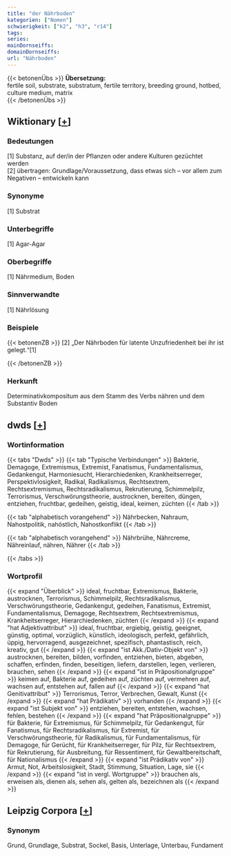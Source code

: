 ```yaml
---
title: "der Nährboden"
kategorien: ["Nomen"]
schwierigkeit: ["k2", "h3", "r14"]
tags:
series:
mainDornseiffs:
domainDornseiffs:
url: "Nährboden"
---
```


{{< betonenÜbs >}}
**Übersetzung:**  
fertile soil, substrate, substratum, fertile territory, breeding ground, hotbed, culture medium, matrix  
{{< /betonenÜbs >}}

## Wiktionary [[+](https://de.wiktionary.org/wiki/Nährboden)]

### Bedeutungen
[1] Substanz, auf der/in der Pflanzen oder andere Kulturen gezüchtet werden  
[2] übertragen: Grundlage/Voraussetzung, dass etwas sich – vor allem zum Negativen – entwickeln kann  

### Synonyme
[1] Substrat  

### Unterbegriffe
[1] Agar-Agar  

### Oberbegriffe
[1] Nährmedium, Boden  

### Sinnverwandte
[1] Nährlösung  

### Beispiele
{{< betonenZB >}}
[2] „Der Nährboden für latente Unzufriedenheit bei ihr ist gelegt.“[1]  

{{< /betonenZB >}}
### Herkunft
Determinativkompositum aus dem Stamm des Verbs nähren und dem Substantiv Boden  



## dwds [[+](https://www.dwds.de/wb/Nährboden)]

### Wortinformation
{{< tabs "Dwds" >}}
{{< tab "Typische Verbindungen" >}}
Bakterie, Demagoge, Extremismus, Extremist, Fanatismus, Fundamentalismus, Gedankengut, Harmoniesucht, Hierarchiedenken, Krankheitserreger, Perspektivlosigkeit, Radikal, Radikalismus, Rechtsextrem, Rechtsextremismus, Rechtsradikalismus, Rekrutierung, Schimmelpilz, Terrorismus, Verschwörungstheorie, austrocknen, bereiten, düngen, entziehen, fruchtbar, gedeihen, geistig, ideal, keimen, züchten
{{< /tab >}}

{{< tab "alphabetisch vorangehend" >}}
Nährbecken, Nahraum, Nahostpolitik, nahöstlich, Nahostkonflikt
{{< /tab >}}

{{< tab "alphabetisch vorangehend" >}}
Nährbrühe, Nährcreme, Nähreinlauf, nähren, Nährer
{{< /tab >}}

{{< /tabs >}}

### Wortprofil
{{< expand "Überblick" >}} ideal, fruchtbar, Extremismus, Bakterie, austrocknen, Terrorismus, Schimmelpilz, Rechtsradikalismus, Verschwörungstheorie, Gedankengut, gedeihen, Fanatismus, Extremist, Fundamentalismus, Demagoge, Rechtsextrem, Rechtsextremismus, Krankheitserreger, Hierarchiedenken, züchten {{< /expand >}}
{{< expand "hat Adjektivattribut" >}} ideal, fruchtbar, ergiebig, geistig, geeignet, günstig, optimal, vorzüglich, künstlich, ideologisch, perfekt, gefährlich, üppig, hervorragend, ausgezeichnet, spezifisch, phantastisch, reich, kreativ, gut {{< /expand >}}
{{< expand "ist Akk./Dativ-Objekt von" >}} austrocknen, bereiten, bilden, vorfinden, entziehen, bieten, abgeben, schaffen, erfinden, finden, beseitigen, liefern, darstellen, legen, verlieren, brauchen, sehen {{< /expand >}}
{{< expand "ist in Präpositionalgruppe" >}} keimen auf, Bakterie auf, gedeihen auf, züchten auf, vermehren auf, wachsen auf, entstehen auf, fallen auf {{< /expand >}}
{{< expand "hat Genitivattribut" >}} Terrorismus, Terror, Verbrechen, Gewalt, Kunst {{< /expand >}}
{{< expand "hat Prädikativ" >}} vorhanden {{< /expand >}}
{{< expand "ist Subjekt von" >}} entziehen, bereiten, entstehen, wachsen, fehlen, bestehen {{< /expand >}}
{{< expand "hat Präpositionalgruppe" >}} für Bakterie, für Extremismus, für Schimmelpilz, für Gedankengut, für Fanatismus, für Rechtsradikalismus, für Extremist, für Verschwörungstheorie, für Radikalismus, für Fundamentalismus, für Demagoge, für Gerücht, für Krankheitserreger, für Pilz, für Rechtsextrem, für Rekrutierung, für Ausbreitung, für Ressentiment, für Gewaltbereitschaft, für Nationalismus {{< /expand >}}
{{< expand "ist Prädikativ von" >}} Armut, Not, Arbeitslosigkeit, Stadt, Stimmung, Situation, Lage, sie {{< /expand >}}
{{< expand "ist in vergl. Wortgruppe" >}} brauchen als, erweisen als, dienen als, sehen als, gelten als, bezeichnen als {{< /expand >}}

## Leipzig Corpora [[+](https://corpora.uni-leipzig.de/en/res?word=Nährboden&corpusId=deu_newscrawl-public_2018)]


### Synonym
Grund, Grundlage, Substrat, Sockel, Basis, Unterlage, Unterbau, Fundament

